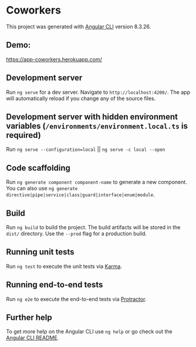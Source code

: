 # Coworkers

This project was generated with [Angular CLI](https://github.com/angular/angular-cli) version 8.3.26.

## Demo: 

https://app-coworkers.herokuapp.com/

## Development server

Run `ng serve` for a dev server. Navigate to `http://localhost:4200/`. The app will automatically reload if you change any of the source files.

## Development server with hidden environment variables (`/environments/environment.local.ts` is required)

Run `ng serve --configuration=local` || `ng serve -c local --open`

## Code scaffolding

Run `ng generate component component-name` to generate a new component. You can also use `ng generate directive|pipe|service|class|guard|interface|enum|module`.

## Build

Run `ng build` to build the project. The build artifacts will be stored in the `dist/` directory. Use the `--prod` flag for a production build.

## Running unit tests

Run `ng test` to execute the unit tests via [Karma](https://karma-runner.github.io).

## Running end-to-end tests

Run `ng e2e` to execute the end-to-end tests via [Protractor](http://www.protractortest.org/).

## Further help

To get more help on the Angular CLI use `ng help` or go check out the [Angular CLI README](https://github.com/angular/angular-cli/blob/master/README.md).
